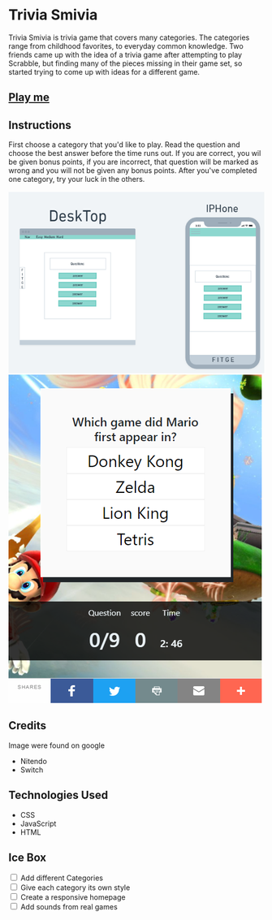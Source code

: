 <h1>Trivia Smivia</h2>



 Trivia Smivia is trivia game that covers many categories. The categories range from childhood favorites, to everyday common knowledge. Two friends came up with the idea of a trivia game after attempting to play Scrabble, but finding many of the pieces missing in their game set, so started trying to come up with ideas for a different game.

<a href="https://kevanteaniah.github.io/trivia/"><h2>Play me</h2></a>

<h2>Instructions</h2>
First choose a category that you'd like to play. Read the question and choose the best answer before the time runs out. If you are correct, you wil be given bonus points, if you are incorrect, that question will be marked as wrong and you will not be given any bonus points. After you've completed one category, try your luck in the others.<br> 
<br>
<img src="./images/Screenshot%202022-02-17%20145955.png">
<img src="images/Screenshot 2022-02-17 131958.png">


<h2>Credits</h2>
Image were found on google
<ul>
  <li>Nitendo</li>
  <li>Switch</li>
</ul>

<h2>Technologies Used</h2>
<ul>
  <li>CSS</li>
  <li>JavaScript</li>
  <li>HTML</li>
</ul>

<h2>Ice Box</h2>
<div>
  <input type="checkbox" id="scales" name="scales"
         >
  <label for="scales">Add different Categories</label>
</div>
<div>
  <input type="checkbox" id="scales" name="scales"
         >
  <label for="scales">Give each category its own style</label>
</div>
<div>
  <input type="checkbox" id="scales" name="scales"
         >
  <label for="scales">Create a responsive homepage</label>
</div>
<div>
  <input type="checkbox" id="scales" name="scales"
         >
  <label for="scales">Add sounds from real games</label>
</div>

